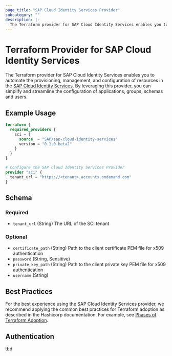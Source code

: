 ```yaml
---
page_title: "SAP Cloud Identity Services Provider"
subcategory: ""
description: |-
  The Terraform provider for SAP Cloud Identity Services enables you to automate the provisioning, management, and configuration of resources in the SAP Cloud Identity Services https://help.sap.com/docs/cloud-identity-services. By leveraging this provider, you can simplify and streamline the configuration of applications, groups, schemas and users.
---
```

# Terraform Provider for SAP Cloud Identity Services

The Terraform provider for SAP Cloud Identity Services enables you to automate the provisioning, management, and configuration of resources in the [SAP Cloud Identity Services](https://help.sap.com/docs/cloud-identity-services). By leveraging this provider, you can simplify and streamline the configuration of applications, groups, schemas and users.

## Example Usage

```terraform
terraform {
  required_providers {
    sci = {
      source  = "SAP/sap-cloud-identity-services"
      version = "0.1.0-beta2"
    }
  }
}

# Configure the SAP Cloud Identity Services Provider
provider "sci" {
  tenant_url = "https://<tenant>.accounts.ondemand.com"
}
```

<!-- schema generated by tfplugindocs -->
## Schema

### Required

- `tenant_url` (String) The URL of the SCI tenant

### Optional

- `certificate_path` (String) Path to the client certificate PEM file for x509 authentication
- `password` (String, Sensitive)
- `private_key_path` (String) Path to the client private key PEM file for x509 authentication
- `username` (String)

## Best Practices

For the best experience using the SAP Cloud Identity Services provider, we recommend applying the common best practices for Terraform adoption as described in the Hashicorp documentation. For example, see [Phases of Terraform Adoption](https://developer.hashicorp.com/well-architected-framework/operational-excellence/operational-excellence-terraform-maturity).

## Authentication

tbd
